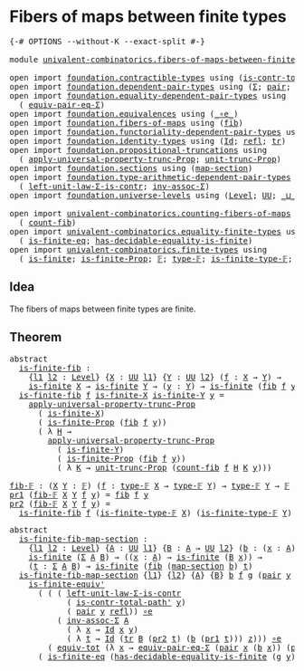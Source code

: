 # Fibers of maps between finite types

<pre class="Agda"><a id="48" class="Symbol">{-#</a> <a id="52" class="Keyword">OPTIONS</a> <a id="60" class="Pragma">--without-K</a> <a id="72" class="Pragma">--exact-split</a> <a id="86" class="Symbol">#-}</a>

<a id="91" class="Keyword">module</a> <a id="98" href="univalent-combinatorics.fibers-of-maps-between-finite-types.html" class="Module">univalent-combinatorics.fibers-of-maps-between-finite-types</a> <a id="158" class="Keyword">where</a>

<a id="165" class="Keyword">open</a> <a id="170" class="Keyword">import</a> <a id="177" href="foundation.contractible-types.html" class="Module">foundation.contractible-types</a> <a id="207" class="Keyword">using</a> <a id="213" class="Symbol">(</a><a id="214" href="foundation-core.contractible-types.html#2189" class="Function">is-contr-total-path&#39;</a><a id="234" class="Symbol">)</a>
<a id="236" class="Keyword">open</a> <a id="241" class="Keyword">import</a> <a id="248" href="foundation.dependent-pair-types.html" class="Module">foundation.dependent-pair-types</a> <a id="280" class="Keyword">using</a> <a id="286" class="Symbol">(</a><a id="287" href="foundation-core.dependent-pair-types.html#502" class="Record">Σ</a><a id="288" class="Symbol">;</a> <a id="290" href="foundation-core.dependent-pair-types.html#575" class="InductiveConstructor">pair</a><a id="294" class="Symbol">;</a> <a id="296" href="foundation-core.dependent-pair-types.html#592" class="Field">pr1</a><a id="299" class="Symbol">;</a> <a id="301" href="foundation-core.dependent-pair-types.html#604" class="Field">pr2</a><a id="304" class="Symbol">)</a>
<a id="306" class="Keyword">open</a> <a id="311" class="Keyword">import</a> <a id="318" href="foundation.equality-dependent-pair-types.html" class="Module">foundation.equality-dependent-pair-types</a> <a id="359" class="Keyword">using</a>
  <a id="367" class="Symbol">(</a> <a id="369" href="foundation.equality-dependent-pair-types.html#2407" class="Function">equiv-pair-eq-Σ</a><a id="384" class="Symbol">)</a>
<a id="386" class="Keyword">open</a> <a id="391" class="Keyword">import</a> <a id="398" href="foundation.equivalences.html" class="Module">foundation.equivalences</a> <a id="422" class="Keyword">using</a> <a id="428" class="Symbol">(</a><a id="429" href="foundation-core.equivalences.html#7843" class="Function Operator">_∘e_</a><a id="433" class="Symbol">)</a>
<a id="435" class="Keyword">open</a> <a id="440" class="Keyword">import</a> <a id="447" href="foundation.fibers-of-maps.html" class="Module">foundation.fibers-of-maps</a> <a id="473" class="Keyword">using</a> <a id="479" class="Symbol">(</a><a id="480" href="foundation-core.fibers-of-maps.html#928" class="Function">fib</a><a id="483" class="Symbol">)</a>
<a id="485" class="Keyword">open</a> <a id="490" class="Keyword">import</a> <a id="497" href="foundation.functoriality-dependent-pair-types.html" class="Module">foundation.functoriality-dependent-pair-types</a> <a id="543" class="Keyword">using</a> <a id="549" class="Symbol">(</a><a id="550" href="foundation-core.functoriality-dependent-pair-types.html#6804" class="Function">equiv-tot</a><a id="559" class="Symbol">)</a>
<a id="561" class="Keyword">open</a> <a id="566" class="Keyword">import</a> <a id="573" href="foundation.identity-types.html" class="Module">foundation.identity-types</a> <a id="599" class="Keyword">using</a> <a id="605" class="Symbol">(</a><a id="606" href="foundation-core.identity-types.html#641" class="Datatype">Id</a><a id="608" class="Symbol">;</a> <a id="610" href="foundation-core.identity-types.html#694" class="InductiveConstructor">refl</a><a id="614" class="Symbol">;</a> <a id="616" href="foundation-core.identity-types.html#4583" class="Function">tr</a><a id="618" class="Symbol">)</a>
<a id="620" class="Keyword">open</a> <a id="625" class="Keyword">import</a> <a id="632" href="foundation.propositional-truncations.html" class="Module">foundation.propositional-truncations</a> <a id="669" class="Keyword">using</a>
  <a id="677" class="Symbol">(</a> <a id="679" href="foundation.propositional-truncations.html#5581" class="Function">apply-universal-property-trunc-Prop</a><a id="714" class="Symbol">;</a> <a id="716" href="foundation.propositional-truncations.html#2096" class="Function">unit-trunc-Prop</a><a id="731" class="Symbol">)</a>
<a id="733" class="Keyword">open</a> <a id="738" class="Keyword">import</a> <a id="745" href="foundation.sections.html" class="Module">foundation.sections</a> <a id="765" class="Keyword">using</a> <a id="771" class="Symbol">(</a><a id="772" href="foundation.sections.html#1762" class="Function">map-section</a><a id="783" class="Symbol">)</a>
<a id="785" class="Keyword">open</a> <a id="790" class="Keyword">import</a> <a id="797" href="foundation.type-arithmetic-dependent-pair-types.html" class="Module">foundation.type-arithmetic-dependent-pair-types</a> <a id="845" class="Keyword">using</a>
  <a id="853" class="Symbol">(</a> <a id="855" href="foundation-core.type-arithmetic-dependent-pair-types.html#3077" class="Function">left-unit-law-Σ-is-contr</a><a id="879" class="Symbol">;</a> <a id="881" href="foundation-core.type-arithmetic-dependent-pair-types.html#5795" class="Function">inv-assoc-Σ</a><a id="892" class="Symbol">)</a>
<a id="894" class="Keyword">open</a> <a id="899" class="Keyword">import</a> <a id="906" href="foundation.universe-levels.html" class="Module">foundation.universe-levels</a> <a id="933" class="Keyword">using</a> <a id="939" class="Symbol">(</a><a id="940" href="Agda.Primitive.html#597" class="Postulate">Level</a><a id="945" class="Symbol">;</a> <a id="947" href="foundation-core.universe-levels.html#222" class="Primitive">UU</a><a id="949" class="Symbol">;</a> <a id="951" href="Agda.Primitive.html#810" class="Primitive Operator">_⊔_</a><a id="954" class="Symbol">)</a>

<a id="957" class="Keyword">open</a> <a id="962" class="Keyword">import</a> <a id="969" href="univalent-combinatorics.counting-fibers-of-maps.html" class="Module">univalent-combinatorics.counting-fibers-of-maps</a> <a id="1017" class="Keyword">using</a>
  <a id="1025" class="Symbol">(</a> <a id="1027" href="univalent-combinatorics.counting-fibers-of-maps.html#834" class="Function">count-fib</a><a id="1036" class="Symbol">)</a>
<a id="1038" class="Keyword">open</a> <a id="1043" class="Keyword">import</a> <a id="1050" href="univalent-combinatorics.equality-finite-types.html" class="Module">univalent-combinatorics.equality-finite-types</a> <a id="1096" class="Keyword">using</a>
  <a id="1104" class="Symbol">(</a> <a id="1106" href="univalent-combinatorics.equality-finite-types.html#3302" class="Function">is-finite-eq</a><a id="1118" class="Symbol">;</a> <a id="1120" href="univalent-combinatorics.equality-finite-types.html#1960" class="Function">has-decidable-equality-is-finite</a><a id="1152" class="Symbol">)</a>
<a id="1154" class="Keyword">open</a> <a id="1159" class="Keyword">import</a> <a id="1166" href="univalent-combinatorics.finite-types.html" class="Module">univalent-combinatorics.finite-types</a> <a id="1203" class="Keyword">using</a>
  <a id="1211" class="Symbol">(</a> <a id="1213" href="univalent-combinatorics.finite-types.html#3651" class="Function">is-finite</a><a id="1222" class="Symbol">;</a> <a id="1224" href="univalent-combinatorics.finite-types.html#3560" class="Function">is-finite-Prop</a><a id="1238" class="Symbol">;</a> <a id="1240" href="univalent-combinatorics.finite-types.html#4042" class="Function">𝔽</a><a id="1241" class="Symbol">;</a> <a id="1243" href="univalent-combinatorics.finite-types.html#4090" class="Function">type-𝔽</a><a id="1249" class="Symbol">;</a> <a id="1251" href="univalent-combinatorics.finite-types.html#4141" class="Function">is-finite-type-𝔽</a><a id="1267" class="Symbol">;</a> <a id="1269" href="univalent-combinatorics.finite-types.html#6411" class="Function">is-finite-equiv&#39;</a><a id="1285" class="Symbol">)</a>
</pre>
## Idea

The fibers of maps between finite types are finite.

## Theorem

<pre class="Agda"><a id="1374" class="Keyword">abstract</a>
  <a id="is-finite-fib"></a><a id="1385" href="univalent-combinatorics.fibers-of-maps-between-finite-types.html#1385" class="Function">is-finite-fib</a> <a id="1399" class="Symbol">:</a>
    <a id="1405" class="Symbol">{</a><a id="1406" href="univalent-combinatorics.fibers-of-maps-between-finite-types.html#1406" class="Bound">l1</a> <a id="1409" href="univalent-combinatorics.fibers-of-maps-between-finite-types.html#1409" class="Bound">l2</a> <a id="1412" class="Symbol">:</a> <a id="1414" href="Agda.Primitive.html#597" class="Postulate">Level</a><a id="1419" class="Symbol">}</a> <a id="1421" class="Symbol">{</a><a id="1422" href="univalent-combinatorics.fibers-of-maps-between-finite-types.html#1422" class="Bound">X</a> <a id="1424" class="Symbol">:</a> <a id="1426" href="foundation-core.universe-levels.html#222" class="Primitive">UU</a> <a id="1429" href="univalent-combinatorics.fibers-of-maps-between-finite-types.html#1406" class="Bound">l1</a><a id="1431" class="Symbol">}</a> <a id="1433" class="Symbol">{</a><a id="1434" href="univalent-combinatorics.fibers-of-maps-between-finite-types.html#1434" class="Bound">Y</a> <a id="1436" class="Symbol">:</a> <a id="1438" href="foundation-core.universe-levels.html#222" class="Primitive">UU</a> <a id="1441" href="univalent-combinatorics.fibers-of-maps-between-finite-types.html#1409" class="Bound">l2</a><a id="1443" class="Symbol">}</a> <a id="1445" class="Symbol">(</a><a id="1446" href="univalent-combinatorics.fibers-of-maps-between-finite-types.html#1446" class="Bound">f</a> <a id="1448" class="Symbol">:</a> <a id="1450" href="univalent-combinatorics.fibers-of-maps-between-finite-types.html#1422" class="Bound">X</a> <a id="1452" class="Symbol">→</a> <a id="1454" href="univalent-combinatorics.fibers-of-maps-between-finite-types.html#1434" class="Bound">Y</a><a id="1455" class="Symbol">)</a> <a id="1457" class="Symbol">→</a>
    <a id="1463" href="univalent-combinatorics.finite-types.html#3651" class="Function">is-finite</a> <a id="1473" href="univalent-combinatorics.fibers-of-maps-between-finite-types.html#1422" class="Bound">X</a> <a id="1475" class="Symbol">→</a> <a id="1477" href="univalent-combinatorics.finite-types.html#3651" class="Function">is-finite</a> <a id="1487" href="univalent-combinatorics.fibers-of-maps-between-finite-types.html#1434" class="Bound">Y</a> <a id="1489" class="Symbol">→</a> <a id="1491" class="Symbol">(</a><a id="1492" href="univalent-combinatorics.fibers-of-maps-between-finite-types.html#1492" class="Bound">y</a> <a id="1494" class="Symbol">:</a> <a id="1496" href="univalent-combinatorics.fibers-of-maps-between-finite-types.html#1434" class="Bound">Y</a><a id="1497" class="Symbol">)</a> <a id="1499" class="Symbol">→</a> <a id="1501" href="univalent-combinatorics.finite-types.html#3651" class="Function">is-finite</a> <a id="1511" class="Symbol">(</a><a id="1512" href="foundation-core.fibers-of-maps.html#928" class="Function">fib</a> <a id="1516" href="univalent-combinatorics.fibers-of-maps-between-finite-types.html#1446" class="Bound">f</a> <a id="1518" href="univalent-combinatorics.fibers-of-maps-between-finite-types.html#1492" class="Bound">y</a><a id="1519" class="Symbol">)</a>
  <a id="1523" href="univalent-combinatorics.fibers-of-maps-between-finite-types.html#1385" class="Function">is-finite-fib</a> <a id="1537" href="univalent-combinatorics.fibers-of-maps-between-finite-types.html#1537" class="Bound">f</a> <a id="1539" href="univalent-combinatorics.fibers-of-maps-between-finite-types.html#1539" class="Bound">is-finite-X</a> <a id="1551" href="univalent-combinatorics.fibers-of-maps-between-finite-types.html#1551" class="Bound">is-finite-Y</a> <a id="1563" href="univalent-combinatorics.fibers-of-maps-between-finite-types.html#1563" class="Bound">y</a> <a id="1565" class="Symbol">=</a>
    <a id="1571" href="foundation.propositional-truncations.html#5581" class="Function">apply-universal-property-trunc-Prop</a>
      <a id="1613" class="Symbol">(</a> <a id="1615" href="univalent-combinatorics.fibers-of-maps-between-finite-types.html#1539" class="Bound">is-finite-X</a><a id="1626" class="Symbol">)</a>
      <a id="1634" class="Symbol">(</a> <a id="1636" href="univalent-combinatorics.finite-types.html#3560" class="Function">is-finite-Prop</a> <a id="1651" class="Symbol">(</a><a id="1652" href="foundation-core.fibers-of-maps.html#928" class="Function">fib</a> <a id="1656" href="univalent-combinatorics.fibers-of-maps-between-finite-types.html#1537" class="Bound">f</a> <a id="1658" href="univalent-combinatorics.fibers-of-maps-between-finite-types.html#1563" class="Bound">y</a><a id="1659" class="Symbol">))</a>
      <a id="1668" class="Symbol">(</a> <a id="1670" class="Symbol">λ</a> <a id="1672" href="univalent-combinatorics.fibers-of-maps-between-finite-types.html#1672" class="Bound">H</a> <a id="1674" class="Symbol">→</a>
        <a id="1684" href="foundation.propositional-truncations.html#5581" class="Function">apply-universal-property-trunc-Prop</a>
          <a id="1730" class="Symbol">(</a> <a id="1732" href="univalent-combinatorics.fibers-of-maps-between-finite-types.html#1551" class="Bound">is-finite-Y</a><a id="1743" class="Symbol">)</a>
          <a id="1755" class="Symbol">(</a> <a id="1757" href="univalent-combinatorics.finite-types.html#3560" class="Function">is-finite-Prop</a> <a id="1772" class="Symbol">(</a><a id="1773" href="foundation-core.fibers-of-maps.html#928" class="Function">fib</a> <a id="1777" href="univalent-combinatorics.fibers-of-maps-between-finite-types.html#1537" class="Bound">f</a> <a id="1779" href="univalent-combinatorics.fibers-of-maps-between-finite-types.html#1563" class="Bound">y</a><a id="1780" class="Symbol">))</a>
          <a id="1793" class="Symbol">(</a> <a id="1795" class="Symbol">λ</a> <a id="1797" href="univalent-combinatorics.fibers-of-maps-between-finite-types.html#1797" class="Bound">K</a> <a id="1799" class="Symbol">→</a> <a id="1801" href="foundation.propositional-truncations.html#2096" class="Function">unit-trunc-Prop</a> <a id="1817" class="Symbol">(</a><a id="1818" href="univalent-combinatorics.counting-fibers-of-maps.html#834" class="Function">count-fib</a> <a id="1828" href="univalent-combinatorics.fibers-of-maps-between-finite-types.html#1537" class="Bound">f</a> <a id="1830" href="univalent-combinatorics.fibers-of-maps-between-finite-types.html#1672" class="Bound">H</a> <a id="1832" href="univalent-combinatorics.fibers-of-maps-between-finite-types.html#1797" class="Bound">K</a> <a id="1834" href="univalent-combinatorics.fibers-of-maps-between-finite-types.html#1563" class="Bound">y</a><a id="1835" class="Symbol">)))</a>

<a id="fib-𝔽"></a><a id="1840" href="univalent-combinatorics.fibers-of-maps-between-finite-types.html#1840" class="Function">fib-𝔽</a> <a id="1846" class="Symbol">:</a> <a id="1848" class="Symbol">(</a><a id="1849" href="univalent-combinatorics.fibers-of-maps-between-finite-types.html#1849" class="Bound">X</a> <a id="1851" href="univalent-combinatorics.fibers-of-maps-between-finite-types.html#1851" class="Bound">Y</a> <a id="1853" class="Symbol">:</a> <a id="1855" href="univalent-combinatorics.finite-types.html#4042" class="Function">𝔽</a><a id="1856" class="Symbol">)</a> <a id="1858" class="Symbol">(</a><a id="1859" href="univalent-combinatorics.fibers-of-maps-between-finite-types.html#1859" class="Bound">f</a> <a id="1861" class="Symbol">:</a> <a id="1863" href="univalent-combinatorics.finite-types.html#4090" class="Function">type-𝔽</a> <a id="1870" href="univalent-combinatorics.fibers-of-maps-between-finite-types.html#1849" class="Bound">X</a> <a id="1872" class="Symbol">→</a> <a id="1874" href="univalent-combinatorics.finite-types.html#4090" class="Function">type-𝔽</a> <a id="1881" href="univalent-combinatorics.fibers-of-maps-between-finite-types.html#1851" class="Bound">Y</a><a id="1882" class="Symbol">)</a> <a id="1884" class="Symbol">→</a> <a id="1886" href="univalent-combinatorics.finite-types.html#4090" class="Function">type-𝔽</a> <a id="1893" href="univalent-combinatorics.fibers-of-maps-between-finite-types.html#1851" class="Bound">Y</a> <a id="1895" class="Symbol">→</a> <a id="1897" href="univalent-combinatorics.finite-types.html#4042" class="Function">𝔽</a>
<a id="1899" href="foundation-core.dependent-pair-types.html#592" class="Field">pr1</a> <a id="1903" class="Symbol">(</a><a id="1904" href="univalent-combinatorics.fibers-of-maps-between-finite-types.html#1840" class="Function">fib-𝔽</a> <a id="1910" href="univalent-combinatorics.fibers-of-maps-between-finite-types.html#1910" class="Bound">X</a> <a id="1912" href="univalent-combinatorics.fibers-of-maps-between-finite-types.html#1912" class="Bound">Y</a> <a id="1914" href="univalent-combinatorics.fibers-of-maps-between-finite-types.html#1914" class="Bound">f</a> <a id="1916" href="univalent-combinatorics.fibers-of-maps-between-finite-types.html#1916" class="Bound">y</a><a id="1917" class="Symbol">)</a> <a id="1919" class="Symbol">=</a> <a id="1921" href="foundation-core.fibers-of-maps.html#928" class="Function">fib</a> <a id="1925" href="univalent-combinatorics.fibers-of-maps-between-finite-types.html#1914" class="Bound">f</a> <a id="1927" href="univalent-combinatorics.fibers-of-maps-between-finite-types.html#1916" class="Bound">y</a>
<a id="1929" href="foundation-core.dependent-pair-types.html#604" class="Field">pr2</a> <a id="1933" class="Symbol">(</a><a id="1934" href="univalent-combinatorics.fibers-of-maps-between-finite-types.html#1840" class="Function">fib-𝔽</a> <a id="1940" href="univalent-combinatorics.fibers-of-maps-between-finite-types.html#1940" class="Bound">X</a> <a id="1942" href="univalent-combinatorics.fibers-of-maps-between-finite-types.html#1942" class="Bound">Y</a> <a id="1944" href="univalent-combinatorics.fibers-of-maps-between-finite-types.html#1944" class="Bound">f</a> <a id="1946" href="univalent-combinatorics.fibers-of-maps-between-finite-types.html#1946" class="Bound">y</a><a id="1947" class="Symbol">)</a> <a id="1949" class="Symbol">=</a>
  <a id="1953" href="univalent-combinatorics.fibers-of-maps-between-finite-types.html#1385" class="Function">is-finite-fib</a> <a id="1967" href="univalent-combinatorics.fibers-of-maps-between-finite-types.html#1944" class="Bound">f</a> <a id="1969" class="Symbol">(</a><a id="1970" href="univalent-combinatorics.finite-types.html#4141" class="Function">is-finite-type-𝔽</a> <a id="1987" href="univalent-combinatorics.fibers-of-maps-between-finite-types.html#1940" class="Bound">X</a><a id="1988" class="Symbol">)</a> <a id="1990" class="Symbol">(</a><a id="1991" href="univalent-combinatorics.finite-types.html#4141" class="Function">is-finite-type-𝔽</a> <a id="2008" href="univalent-combinatorics.fibers-of-maps-between-finite-types.html#1942" class="Bound">Y</a><a id="2009" class="Symbol">)</a> <a id="2011" href="univalent-combinatorics.fibers-of-maps-between-finite-types.html#1946" class="Bound">y</a>
</pre>
<pre class="Agda"><a id="2026" class="Keyword">abstract</a>
  <a id="is-finite-fib-map-section"></a><a id="2037" href="univalent-combinatorics.fibers-of-maps-between-finite-types.html#2037" class="Function">is-finite-fib-map-section</a> <a id="2063" class="Symbol">:</a>
    <a id="2069" class="Symbol">{</a><a id="2070" href="univalent-combinatorics.fibers-of-maps-between-finite-types.html#2070" class="Bound">l1</a> <a id="2073" href="univalent-combinatorics.fibers-of-maps-between-finite-types.html#2073" class="Bound">l2</a> <a id="2076" class="Symbol">:</a> <a id="2078" href="Agda.Primitive.html#597" class="Postulate">Level</a><a id="2083" class="Symbol">}</a> <a id="2085" class="Symbol">{</a><a id="2086" href="univalent-combinatorics.fibers-of-maps-between-finite-types.html#2086" class="Bound">A</a> <a id="2088" class="Symbol">:</a> <a id="2090" href="foundation-core.universe-levels.html#222" class="Primitive">UU</a> <a id="2093" href="univalent-combinatorics.fibers-of-maps-between-finite-types.html#2070" class="Bound">l1</a><a id="2095" class="Symbol">}</a> <a id="2097" class="Symbol">{</a><a id="2098" href="univalent-combinatorics.fibers-of-maps-between-finite-types.html#2098" class="Bound">B</a> <a id="2100" class="Symbol">:</a> <a id="2102" href="univalent-combinatorics.fibers-of-maps-between-finite-types.html#2086" class="Bound">A</a> <a id="2104" class="Symbol">→</a> <a id="2106" href="foundation-core.universe-levels.html#222" class="Primitive">UU</a> <a id="2109" href="univalent-combinatorics.fibers-of-maps-between-finite-types.html#2073" class="Bound">l2</a><a id="2111" class="Symbol">}</a> <a id="2113" class="Symbol">(</a><a id="2114" href="univalent-combinatorics.fibers-of-maps-between-finite-types.html#2114" class="Bound">b</a> <a id="2116" class="Symbol">:</a> <a id="2118" class="Symbol">(</a><a id="2119" href="univalent-combinatorics.fibers-of-maps-between-finite-types.html#2119" class="Bound">x</a> <a id="2121" class="Symbol">:</a> <a id="2123" href="univalent-combinatorics.fibers-of-maps-between-finite-types.html#2086" class="Bound">A</a><a id="2124" class="Symbol">)</a> <a id="2126" class="Symbol">→</a> <a id="2128" href="univalent-combinatorics.fibers-of-maps-between-finite-types.html#2098" class="Bound">B</a> <a id="2130" href="univalent-combinatorics.fibers-of-maps-between-finite-types.html#2119" class="Bound">x</a><a id="2131" class="Symbol">)</a> <a id="2133" class="Symbol">→</a>
    <a id="2139" href="univalent-combinatorics.finite-types.html#3651" class="Function">is-finite</a> <a id="2149" class="Symbol">(</a><a id="2150" href="foundation-core.dependent-pair-types.html#502" class="Record">Σ</a> <a id="2152" href="univalent-combinatorics.fibers-of-maps-between-finite-types.html#2086" class="Bound">A</a> <a id="2154" href="univalent-combinatorics.fibers-of-maps-between-finite-types.html#2098" class="Bound">B</a><a id="2155" class="Symbol">)</a> <a id="2157" class="Symbol">→</a> <a id="2159" class="Symbol">((</a><a id="2161" href="univalent-combinatorics.fibers-of-maps-between-finite-types.html#2161" class="Bound">x</a> <a id="2163" class="Symbol">:</a> <a id="2165" href="univalent-combinatorics.fibers-of-maps-between-finite-types.html#2086" class="Bound">A</a><a id="2166" class="Symbol">)</a> <a id="2168" class="Symbol">→</a> <a id="2170" href="univalent-combinatorics.finite-types.html#3651" class="Function">is-finite</a> <a id="2180" class="Symbol">(</a><a id="2181" href="univalent-combinatorics.fibers-of-maps-between-finite-types.html#2098" class="Bound">B</a> <a id="2183" href="univalent-combinatorics.fibers-of-maps-between-finite-types.html#2161" class="Bound">x</a><a id="2184" class="Symbol">))</a> <a id="2187" class="Symbol">→</a>
    <a id="2193" class="Symbol">(</a><a id="2194" href="univalent-combinatorics.fibers-of-maps-between-finite-types.html#2194" class="Bound">t</a> <a id="2196" class="Symbol">:</a> <a id="2198" href="foundation-core.dependent-pair-types.html#502" class="Record">Σ</a> <a id="2200" href="univalent-combinatorics.fibers-of-maps-between-finite-types.html#2086" class="Bound">A</a> <a id="2202" href="univalent-combinatorics.fibers-of-maps-between-finite-types.html#2098" class="Bound">B</a><a id="2203" class="Symbol">)</a> <a id="2205" class="Symbol">→</a> <a id="2207" href="univalent-combinatorics.finite-types.html#3651" class="Function">is-finite</a> <a id="2217" class="Symbol">(</a><a id="2218" href="foundation-core.fibers-of-maps.html#928" class="Function">fib</a> <a id="2222" class="Symbol">(</a><a id="2223" href="foundation.sections.html#1762" class="Function">map-section</a> <a id="2235" href="univalent-combinatorics.fibers-of-maps-between-finite-types.html#2114" class="Bound">b</a><a id="2236" class="Symbol">)</a> <a id="2238" href="univalent-combinatorics.fibers-of-maps-between-finite-types.html#2194" class="Bound">t</a><a id="2239" class="Symbol">)</a>
  <a id="2243" href="univalent-combinatorics.fibers-of-maps-between-finite-types.html#2037" class="Function">is-finite-fib-map-section</a> <a id="2269" class="Symbol">{</a><a id="2270" href="univalent-combinatorics.fibers-of-maps-between-finite-types.html#2270" class="Bound">l1</a><a id="2272" class="Symbol">}</a> <a id="2274" class="Symbol">{</a><a id="2275" href="univalent-combinatorics.fibers-of-maps-between-finite-types.html#2275" class="Bound">l2</a><a id="2277" class="Symbol">}</a> <a id="2279" class="Symbol">{</a><a id="2280" href="univalent-combinatorics.fibers-of-maps-between-finite-types.html#2280" class="Bound">A</a><a id="2281" class="Symbol">}</a> <a id="2283" class="Symbol">{</a><a id="2284" href="univalent-combinatorics.fibers-of-maps-between-finite-types.html#2284" class="Bound">B</a><a id="2285" class="Symbol">}</a> <a id="2287" href="univalent-combinatorics.fibers-of-maps-between-finite-types.html#2287" class="Bound">b</a> <a id="2289" href="univalent-combinatorics.fibers-of-maps-between-finite-types.html#2289" class="Bound">f</a> <a id="2291" href="univalent-combinatorics.fibers-of-maps-between-finite-types.html#2291" class="Bound">g</a> <a id="2293" class="Symbol">(</a><a id="2294" href="foundation-core.dependent-pair-types.html#575" class="InductiveConstructor">pair</a> <a id="2299" href="univalent-combinatorics.fibers-of-maps-between-finite-types.html#2299" class="Bound">y</a> <a id="2301" href="univalent-combinatorics.fibers-of-maps-between-finite-types.html#2301" class="Bound">z</a><a id="2302" class="Symbol">)</a> <a id="2304" class="Symbol">=</a>
    <a id="2310" href="univalent-combinatorics.finite-types.html#6411" class="Function">is-finite-equiv&#39;</a>
      <a id="2333" class="Symbol">(</a> <a id="2335" class="Symbol">(</a> <a id="2337" class="Symbol">(</a> <a id="2339" href="foundation-core.type-arithmetic-dependent-pair-types.html#3077" class="Function">left-unit-law-Σ-is-contr</a>
            <a id="2376" class="Symbol">(</a> <a id="2378" href="foundation-core.contractible-types.html#2189" class="Function">is-contr-total-path&#39;</a> <a id="2399" href="univalent-combinatorics.fibers-of-maps-between-finite-types.html#2299" class="Bound">y</a><a id="2400" class="Symbol">)</a>
            <a id="2414" class="Symbol">(</a> <a id="2416" href="foundation-core.dependent-pair-types.html#575" class="InductiveConstructor">pair</a> <a id="2421" href="univalent-combinatorics.fibers-of-maps-between-finite-types.html#2299" class="Bound">y</a> <a id="2423" href="foundation-core.identity-types.html#694" class="InductiveConstructor">refl</a><a id="2427" class="Symbol">))</a> <a id="2430" href="foundation-core.equivalences.html#7843" class="Function Operator">∘e</a>
          <a id="2443" class="Symbol">(</a> <a id="2445" href="foundation-core.type-arithmetic-dependent-pair-types.html#5795" class="Function">inv-assoc-Σ</a> <a id="2457" href="univalent-combinatorics.fibers-of-maps-between-finite-types.html#2280" class="Bound">A</a>
            <a id="2471" class="Symbol">(</a> <a id="2473" class="Symbol">λ</a> <a id="2475" href="univalent-combinatorics.fibers-of-maps-between-finite-types.html#2475" class="Bound">x</a> <a id="2477" class="Symbol">→</a> <a id="2479" href="foundation-core.identity-types.html#641" class="Datatype">Id</a> <a id="2482" href="univalent-combinatorics.fibers-of-maps-between-finite-types.html#2475" class="Bound">x</a> <a id="2484" href="univalent-combinatorics.fibers-of-maps-between-finite-types.html#2299" class="Bound">y</a><a id="2485" class="Symbol">)</a>
            <a id="2499" class="Symbol">(</a> <a id="2501" class="Symbol">λ</a> <a id="2503" href="univalent-combinatorics.fibers-of-maps-between-finite-types.html#2503" class="Bound">t</a> <a id="2505" class="Symbol">→</a> <a id="2507" href="foundation-core.identity-types.html#641" class="Datatype">Id</a> <a id="2510" class="Symbol">(</a><a id="2511" href="foundation-core.identity-types.html#4583" class="Function">tr</a> <a id="2514" href="univalent-combinatorics.fibers-of-maps-between-finite-types.html#2284" class="Bound">B</a> <a id="2516" class="Symbol">(</a><a id="2517" href="foundation-core.dependent-pair-types.html#604" class="Field">pr2</a> <a id="2521" href="univalent-combinatorics.fibers-of-maps-between-finite-types.html#2503" class="Bound">t</a><a id="2522" class="Symbol">)</a> <a id="2524" class="Symbol">(</a><a id="2525" href="univalent-combinatorics.fibers-of-maps-between-finite-types.html#2287" class="Bound">b</a> <a id="2527" class="Symbol">(</a><a id="2528" href="foundation-core.dependent-pair-types.html#592" class="Field">pr1</a> <a id="2532" href="univalent-combinatorics.fibers-of-maps-between-finite-types.html#2503" class="Bound">t</a><a id="2533" class="Symbol">)))</a> <a id="2537" href="univalent-combinatorics.fibers-of-maps-between-finite-types.html#2301" class="Bound">z</a><a id="2538" class="Symbol">)))</a> <a id="2542" href="foundation-core.equivalences.html#7843" class="Function Operator">∘e</a>
        <a id="2553" class="Symbol">(</a> <a id="2555" href="foundation-core.functoriality-dependent-pair-types.html#6804" class="Function">equiv-tot</a> <a id="2565" class="Symbol">(λ</a> <a id="2568" href="univalent-combinatorics.fibers-of-maps-between-finite-types.html#2568" class="Bound">x</a> <a id="2570" class="Symbol">→</a> <a id="2572" href="foundation.equality-dependent-pair-types.html#2407" class="Function">equiv-pair-eq-Σ</a> <a id="2588" class="Symbol">(</a><a id="2589" href="foundation-core.dependent-pair-types.html#575" class="InductiveConstructor">pair</a> <a id="2594" href="univalent-combinatorics.fibers-of-maps-between-finite-types.html#2568" class="Bound">x</a> <a id="2596" class="Symbol">(</a><a id="2597" href="univalent-combinatorics.fibers-of-maps-between-finite-types.html#2287" class="Bound">b</a> <a id="2599" href="univalent-combinatorics.fibers-of-maps-between-finite-types.html#2568" class="Bound">x</a><a id="2600" class="Symbol">))</a> <a id="2603" class="Symbol">(</a><a id="2604" href="foundation-core.dependent-pair-types.html#575" class="InductiveConstructor">pair</a> <a id="2609" href="univalent-combinatorics.fibers-of-maps-between-finite-types.html#2299" class="Bound">y</a> <a id="2611" href="univalent-combinatorics.fibers-of-maps-between-finite-types.html#2301" class="Bound">z</a><a id="2612" class="Symbol">))))</a>
      <a id="2623" class="Symbol">(</a> <a id="2625" href="univalent-combinatorics.equality-finite-types.html#3302" class="Function">is-finite-eq</a> <a id="2638" class="Symbol">(</a><a id="2639" href="univalent-combinatorics.equality-finite-types.html#1960" class="Function">has-decidable-equality-is-finite</a> <a id="2672" class="Symbol">(</a><a id="2673" href="univalent-combinatorics.fibers-of-maps-between-finite-types.html#2291" class="Bound">g</a> <a id="2675" href="univalent-combinatorics.fibers-of-maps-between-finite-types.html#2299" class="Bound">y</a><a id="2676" class="Symbol">)))</a>
</pre>